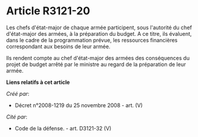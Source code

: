 # Article R3121-20

Les chefs d'état-major de chaque armée participent, sous l'autorité du chef d'état-major des armées, à la préparation du
budget. A ce titre, ils évaluent, dans le cadre de la programmation prévue, les ressources financières correspondant aux
besoins de leur armée.

Ils rendent compte au chef d'état-major des armées des conséquences du projet de budget arrêté par le ministre au regard de
la préparation de leur armée.

**Liens relatifs à cet article**

_Créé par_:

  - Décret n°2008-1219 du 25 novembre 2008 - art. (V)

_Cité par_:

  - Code de la défense. - art. D3121-32 (V)
